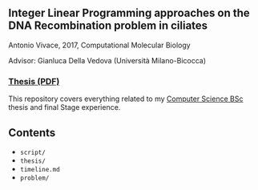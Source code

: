 ## Integer Linear Programming approaches on the DNA Recombination problem in ciliates

Antonio Vivace, 2017, Computational Molecular Biology
<p>
Advisor: Gianluca Della Vedova (Università Milano-Bicocca)

### [Thesis (PDF)](https://github.com/avivace/dna-recombination/raw/master/thesis/thesis.pdf)

This repository covers everything related to my [Computer Science BSc](https://github.com/avivace/compsci) thesis and final Stage experience.

## Contents

- `script/`
- `thesis/`
- `timeline.md`
- `problem/`
